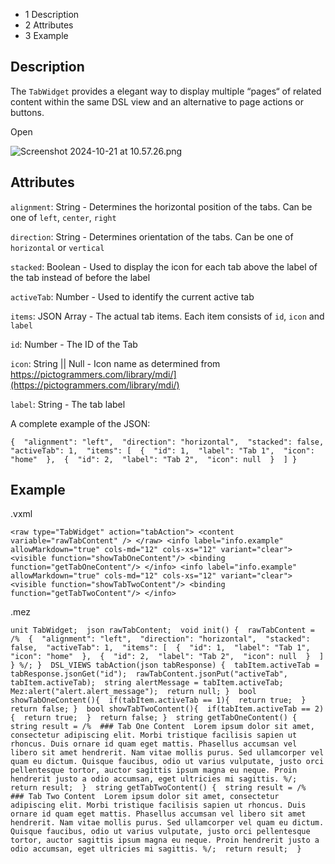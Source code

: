   * 1 Description
  * 2 Attributes
  * 3 Example



## Description

The `TabWidget` provides a elegant way to display multiple “pages“ of related content within the same DSL view and an alternative to page actions or buttons. 

Open 

![Screenshot 2024-10-21 at 10.57.26.png](https://media-cdn.atlassian.com/file/533c4b37-33de-4a91-a03d-0e6e77926634/image/cdn?allowAnimated=true&client=bd33a061-8341-45b8-a8e7-f99056a55846&collection=contentId-298221708&height=101&max-age=2592000&mode=full-fit&source=mediaCard&token=eyJhbGciOiJIUzI1NiJ9.eyJpc3MiOiJiZDMzYTA2MS04MzQxLTQ1YjgtYThlNy1mOTkwNTZhNTU4NDYiLCJhY2Nlc3MiOnsidXJuOmZpbGVzdG9yZTpjb2xsZWN0aW9uOmNvbnRlbnRJZC0yOTgyMjE3MDgiOlsicmVhZCJdfSwiZXhwIjoxNzM2NjI2OTE3LCJuYmYiOjE3MzY2MjQwMzd9.etuOF5Irsa_48O1d_xm57u-sZNmJfBGXIkAbs5ltAlM&width=760)

## Attributes

`alignment`: String \- Determines the horizontal position of the tabs. Can be one of `left`, `center`, `right`

`direction`: String \- Determines orientation of the tabs. Can be one of `horizontal` or `vertical`

`stacked`: Boolean \- Used to display the icon for each tab above the label of the tab instead of before the label

`activeTab`: Number \- Used to identify the current active tab

`items`: JSON Array \- The actual tab items. Each item consists of `id`, `icon` and `label`

`id`: Number \- The ID of the Tab

`icon`: String || Null \- Icon name as determined from https://pictogrammers.com/library/mdi/](https://pictogrammers.com/library/mdi/)

`label`: String \- The tab label

A complete example of the JSON:

`{  "alignment": "left",  "direction": "horizontal",  "stacked": false,  "activeTab": 1,  "items": [  {  "id": 1,  "label": "Tab 1",  "icon": "home"  },  {  "id": 2,  "label": "Tab 2",  "icon": null  }  ] }`

## Example

.vxml

`<raw type="TabWidget" action="tabAction"> <content variable="rawTabContent" /> </raw> <info label="info.example" allowMarkdown="true" cols-md="12" cols-xs="12" variant="clear"> <visible function="showTabOneContent"/> <binding function="getTabOneContent"/> </info> <info label="info.example" allowMarkdown="true" cols-md="12" cols-xs="12" variant="clear"> <visible function="showTabTwoContent"/> <binding function="getTabTwoContent"/> </info>`

.mez

`unit TabWidget;  json rawTabContent;  void init() {  rawTabContent = /%  {  "alignment": "left",  "direction": "horizontal",  "stacked": false,  "activeTab": 1,  "items": [  {  "id": 1,  "label": "Tab 1",  "icon": "home"  },  {  "id": 2,  "label": "Tab 2",  "icon": null  }  ]  } %/; }  DSL_VIEWS tabAction(json tabResponse) {  tabItem.activeTab = tabResponse.jsonGet("id");  rawTabContent.jsonPut("activeTab", tabItem.activeTab);  string alertMessage = tabItem.activeTab;  Mez:alert("alert.alert_message");  return null; }  bool showTabOneContent(){  if(tabItem.activeTab == 1){  return true;  }  return false; }  bool showTabTwoContent(){  if(tabItem.activeTab == 2){  return true;  }  return false; }  string getTabOneContent() {  string result = /%  ### Tab One Content  Lorem ipsum dolor sit amet, consectetur adipiscing elit. Morbi tristique facilisis sapien ut rhoncus. Duis ornare id quam eget mattis. Phasellus accumsan vel libero sit amet hendrerit. Nam vitae mollis purus. Sed ullamcorper vel quam eu dictum. Quisque faucibus, odio ut varius vulputate, justo orci pellentesque tortor, auctor sagittis ipsum magna eu neque. Proin hendrerit justo a odio accumsan, eget ultricies mi sagittis. %/;  return result;  }  string getTabTwoContent() {  string result = /%  ### Tab Two Content  Lorem ipsum dolor sit amet, consectetur adipiscing elit. Morbi tristique facilisis sapien ut rhoncus. Duis ornare id quam eget mattis. Phasellus accumsan vel libero sit amet hendrerit. Nam vitae mollis purus. Sed ullamcorper vel quam eu dictum. Quisque faucibus, odio ut varius vulputate, justo orci pellentesque tortor, auctor sagittis ipsum magna eu neque. Proin hendrerit justo a odio accumsan, eget ultricies mi sagittis. %/;  return result;  }`
